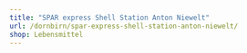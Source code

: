 ```yaml
---
title: "SPAR express Shell Station Anton Niewelt"
url: /dornbirn/spar-express-shell-station-anton-niewelt/
shop: Lebensmittel
---
```

